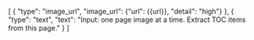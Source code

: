 [
    {
        "type": "image_url",
        "image_url": {"url": {{url}}, "detail": "high"}
    },
    {
        "type": "text",
        "text": "Input: one page image at a time. Extract TOC items from this page."
    }
]